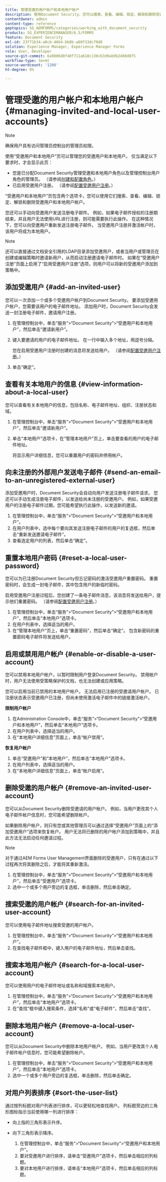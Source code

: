 ```yaml
---
title: 管理受邀的用户帐户和本地用户帐户
description: 使用Document Security，您可以搜索、查看、编辑、锁定、解锁和删除受邀和本地用户帐户。
contentOwner: admin
content-type: reference
geptopics: SG_AEMFORMS/categories/working_with_document_security
products: SG_EXPERIENCEMANAGER/6.5/FORMS
feature: Document Security
exl-id: 23f71b34-a0cb-4664-bb8b-a60f33dc70d8
solution: Experience Manager, Experience Manager Forms
role: User, Developer
source-git-commit: 6a9806d8f40f711a610c130c63d9ab9b2460d075
workflow-type: tm+mt
source-wordcount: '1208'
ht-degree: 0%

---
```


# 管理受邀的用户帐户和本地用户帐户 {#managing-invited-and-local-user-accounts}

>[!NOTE]
> 
> 确保用户具有访问管理员控制台的管理员权限。

使用“受邀用户和本地用户”页可以管理您的受邀用户和本地用户。 仅当满足以下要求时，才会显示此页：

* 您是已分配Document Security管理受邀和本地用户角色以及管理控制台用户角色的管理员。 （请参阅[创建和配置角色](/help/forms/using/admin-help/creating-configuring-roles.md#creating-and-configuring-roles)。）
* 已启用受邀用户注册。 （请参阅[配置受邀用户注册](/help/forms/using/admin-help/configuring-client-server-options.md#configuring-invited-user-registration)。）

“受邀用户和本地用户”页包含两个选项卡，您可以使用它们搜索、查看、编辑、锁定、解锁和删除受邀用户和本地用户帐户。

您还可以手动向受邀用户发送注册电子邮件。 例如，如果电子邮件授权的注册期结束，并且用户无法使用URL进行注册，则可能需要执行此操作。 在这种情况下，您可以向受邀用户重新发送注册电子邮件。 当受邀用户注册并激活帐户时，该用户将成为本地用户。

>[!NOTE]
>
>还可以直接通过文档安全引用的LDAP目录添加受邀用户，或者当用户或管理员在创建或编辑策略时邀请新用户，从而启动注册邀请电子邮件时。 如果在“受邀用户注册”页面上启用了“启用受邀用户注册”选项，则用户可以将新的受邀用户添加到策略中。

## 添加受邀用户 {#add-an-invited-user}

您可以一次添加一个或多个受邀用户帐户到Document Security。 要添加受邀用户帐户，您需要该用户的电子邮件地址。 添加用户时，Document Security会发送一封注册电子邮件，邀请用户注册。

1. 在管理控制台中，单击“服务”>“Document Security”>“受邀用户和本地用户”，然后单击“邀请新用户”。
1. 键入要邀请的用户的电子邮件地址。 在一行中输入多个地址，用逗号分隔。

   您在启用受邀用户注册时创建的消息将发送给用户。 （请参阅[配置受邀用户注册](/help/forms/using/admin-help/configuring-client-server-options.md#configuring-invited-user-registration)。）

1. 单击“确定”。

## 查看有关本地用户的信息 {#view-information-about-a-local-user}

您可以查看有关本地用户的信息，包括名称、电子邮件地址、组织、注册状态和域。

1. 在管理控制台中，单击“服务”>“Document Security”>“受邀用户和本地用户”，然后单击“邀请新用户”。
1. 单击“本地用户”选项卡，在“管理本地用户”页上，单击要查看的用户的电子邮件地址。

   将显示用户详细信息，您可以重置用户的密码并停用帐户。

## 向未注册的外部用户发送电子邮件 {#send-an-email-to-an-unregistered-external-user}

添加受邀用户时，Document Security会自动向用户发送注册电子邮件请求。 您还可以手动生成注册电子邮件，以发送给尚未注册的受邀用户。 例如，如果受邀用户的注册电子邮件过期，您可能希望执行此操作，以发送新的邀请。

1. 在管理控制台中，单击“服务”>“Document Security”>“受邀用户和本地用户”。
1. 在用户列表中，选中每个要向其发送注册电子邮件的用户的复选框，然后单击“重新发送邀请电子邮件”。
1. 查看选定用户的列表，然后单击“确定”。

## 重置本地用户密码 {#reset-a-local-user-password}

您可以为已注册Document Security但忘记密码的激活受邀用户重置密码。 重置密码时，会生成一封电子邮件，其中包含用户的新临时密码。

启用受邀用户注册过程后，您创建了一条电子邮件消息，该消息将发送给用户，提示他们重置密码。 （请参阅[配置受邀用户注册](/help/forms/using/admin-help/configuring-client-server-options.md#configuring-invited-user-registration)。）

1. 在管理控制台中，单击“服务”>“Document Security”>“受邀用户和本地用户”，然后单击“本地用户”选项卡。
1. 在用户列表中，选择适当的用户。
1. 在“管理本地用户”页上，单击“重置密码”，然后单击“确定”。 包含新密码的重置密码电子邮件将发送给用户。

## 启用或禁用用户帐户 {#enable-or-disable-a-user-account}

您可以禁用本地用户帐户，以暂时限制用户登录Document Security。 禁用帐户时，用户无法使用受策略保护的文档，也无法创建或应用策略。

您可以启用当前已禁用的本地用户帐户。 无法启用已注册的受邀请用户帐户。 已注册状态表示受邀用户已注册，但尚未使用激活电子邮件中的链接激活帐户。

**限制用户帐户**

1. 在Administration Console中，单击“服务”>“Document Security”>“受邀用户和本地用户”，然后单击“本地用户”选项卡。
1. 在用户列表中，选择适当的用户。
1. 在“本地用户详细信息”页面上，单击“帐户禁用”。

**恢复用户帐户**

1. 单击“受邀用户”和“本地用户”，然后单击“本地用户”选项卡。
1. 在用户列表中，选择适当的用户。
1. 在“本地用户详细信息”页面上，单击“帐户启用”。

## 删除受邀的用户帐户 {#remove-an-invited-user-account}

您可以从Document Security删除受邀请的用户帐户。 例如，当用户更改其个人电子邮件帐户信息时，您可能希望删除帐户。

如果删除用户帐户，则只有您或其他管理员可以通过选择“受邀用户”页面上的“添加受邀用户”选项来恢复帐户。 用户无法将已删除的用户帐户添加到策略中，并且此方法无法启动任何邀请过程。

>[!NOTE]
>
>对于通过AEM Forms User Management界面删除的受邀用户，只有在通过以下过程再次将其删除之后，才能将其重新激活。

1. 在管理控制台中，单击“服务”>“Document Security”>“受邀用户和本地用户”，然后单击“受邀用户”选项卡。
1. 选中一个或多个用户旁边的复选框，单击删除，然后单击确定。

## 搜索受邀的用户帐户 {#search-for-an-invited-user-account}

您可以使用电子邮件地址搜索受邀的用户帐户。

1. 在管理控制台中，单击“服务”>“Document Security”>“受邀用户和本地用户”。
1. 在查找电子邮件框中，键入用户的电子邮件地址，然后单击查找。

## 搜索本地用户帐户 {#search-for-a-local-user-account}

您可以使用用户的电子邮件地址或名称和域搜索本地用户。

1. 在管理控制台中，单击“服务”>“Document Security”>“受邀用户和本地用户”，然后单击“本地用户”选项卡。
1. 在“查找”框中键入搜索条件，选择“名称”或“电子邮件”，然后单击“查找”。

## 删除本地用户帐户 {#remove-a-local-user-account}

您可以从Document Security中删除本地用户帐户。 例如，当用户更改其个人电子邮件帐户信息时，您可能希望删除帐户。

1. 在管理控制台中，单击“服务”>“Document Security”>“受邀用户和本地用户”，然后单击“本地用户”选项卡。
1. 选中一个或多个用户旁边的复选框，单击删除，然后单击确定。

## 对用户列表排序 {#sort-the-user-list}

通过按列标题对用户列表进行排序，可以更轻松地查找用户。 列标题旁边的三角形图标指示当前使用哪一列进行排序：

* 向上指的三角形表示升序。
* 向下三角形表示降序。

   1. 在管理控制台中，单击“服务”>“Document Security”>“受邀用户和本地用户”。
   1. 要对受邀用户进行排序，请单击“受邀用户”选项卡，然后单击相应的列标题。
   1. 要对本地用户进行排序，请单击“本地用户”选项卡，然后单击相应的列标题。
